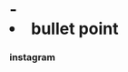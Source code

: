 # - <li> bullet point
### instagram
<simg src="https://img.shields.io/badge/instagram-FF0069?style=for-the-badge&logo=instagram&logoColor=white">
<a href="https://www.instagram.com/oiwlsdud/" target="_blank">
<img sre="https://img.shields.io/badge/instagram-FF0069?style=for-the-badge&logo=instagram&logoColor=white">
</a>